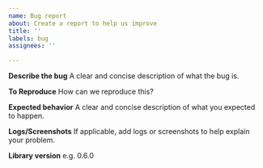 ```yaml
---
name: Bug report
about: Create a report to help us improve
title: ''
labels: bug
assignees: ''

---
```


**Describe the bug**
A clear and concise description of what the bug is.

**To Reproduce**
How can we reproduce this?

**Expected behavior**
A clear and concise description of what you expected to happen.

**Logs/Screenshots**
If applicable, add logs or screenshots to help explain your problem.

**Library version**
e.g. 0.6.0
